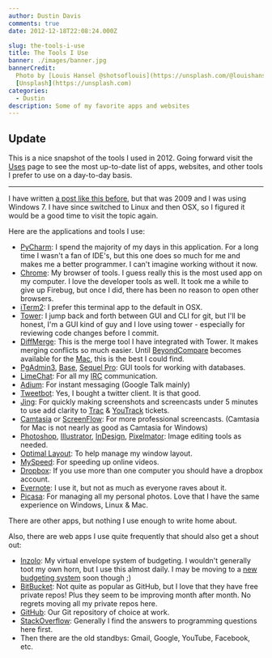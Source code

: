 ```yaml
---
author: Dustin Davis
comments: true
date: 2012-12-18T22:08:24.000Z

slug: the-tools-i-use
title: The Tools I Use
banner: ./images/banner.jpg
bannerCredit:
  Photo by [Louis Hansel @shotsoflouis](https://unsplash.com/@louishansel) on
  [Unsplash](https://unsplash.com)
categories:
  - Dustin
description: Some of my favorite apps and websites
---
```


## Update

This is a nice snapshot of the tools I used in 2012. Going forward visit the
[Uses](/uses/) page to see the most up-to-date list of apps, websites, and other
tools I prefer to use on a day-to-day basis.

---

I have written [a post like this before](/blog/my-applications), but that was
2009 and I was using Windows 7. I have since switched to Linux and then OSX, so
I figured it would be a good time to visit the topic again.

Here are the applications and tools I use:

- [PyCharm](http://www.jetbrains.com/pycharm/): I spend the majority of my days
  in this application. For a long time I wasn't a fan of IDE's, but this one
  does so much for me and makes me a better programmer. I can't imagine working
  without it now.
- [Chrome](https://www.google.com/intl/en/chrome/browser/): My browser of tools.
  I guess really this is the most used app on my computer. I love the developer
  tools as well. It took me a while to give up Firebug, but once I did, there
  has been no reason to open other browsers.
- [iTerm2](http://www.iterm2.com/): I prefer this terminal app to the default in
  OSX.
- [Tower](http://www.git-tower.com/): I jump back and forth between GUI and CLI
  for git, but I'll be honest, I'm a GUI kind of guy and I love using tower -
  especially for reviewing code changes before I commit.
- [DiffMerge](http://www.sourcegear.com/diffmerge/): This is the merge tool I
  have integrated with Tower. It makes merging conflicts so much easier. Until
  [BeyondCompare](http://www.scootersoftware.com/moreinfo.php) becomes available
  for the [Mac](http://www.scootersoftware.com/support.php?zz=kb_mac), this is
  the best I could find.
- [PgAdmin3](http://www.pgadmin.org/download/macosx.php),
  [Base](http://menial.co.uk/base/), [Sequel Pro](http://www.sequelpro.com/):
  GUI tools for working with databases.
- [LimeChat](http://limechat.net/mac/): For all my
  [IRC](/blog/setting-up-a-znc-irc-bouncer) communication.
- [Adium](http://adium.im/): For instant messaging (Google Talk mainly)
- [Tweetbot](http://tapbots.com/software/tweetbot/): Yes, I bought a twitter
  client. It is that good.
- [Jing](http://www.techsmith.com/jing.html): For quickly making screenshots and
  screencasts under 5 minutes to use add clarity to
  [Trac](http://trac.edgewall.org/) &
  [YouTrack](http://www.jetbrains.com/youtrack/index.jsp) tickets.
- [Camtasia](http://www.techsmith.com/camtasia-mac-features.html) or
  [ScreenFlow](http://www.telestream.net/screenflow/overview.htm): For more
  professional screencasts. (Camtasia for Mac is not nearly as good as Camtasia
  for Windows)
- [Photoshop](http://www.photoshop.com/),
  [Illustrator](http://www.adobe.com/products/illustrator.html),
  [InDesign](http://www.adobe.com/products/indesign.html),
  [Pixelmator](http://www.pixelmator.com/): Image editing tools as needed.
- [Optimal Layout](http://most-advantageous.com/optimal-layout/): To help manage
  my window layout.
- [MySpeed](http://www.enounce.com/myspeed-mac-getting-started): For speeding up
  online videos.
- [Dropbox](http://www.dropbox.com): If you use more than one computer you
  should have a dropbox account.
- [Evernote](http://evernote.com/): I use it, but not as much as everyone raves
  about it.
- [Picasa](http://picasa.google.com/): For managing all my personal photos. Love
  that I have the same experience on Windows, Linux & Mac.

There are other apps, but nothing I use enough to write home about.

Also, there are web apps I use quite frequently that should also get a shout
out:

- [Inzolo](https://inzolo.com): My virtual envelope system of budgeting. I
  wouldn't generally toot my own horn, but I use this almost daily. I may be
  moving to a [new budgeting system](http://envelopebudget.com) soon though ;)
- [BitBucket](http://bitbucket.org): Not quite as popular as GitHub, but I love
  that they have free private repos! Plus they seem to be improving month after
  month. No regrets moving all my private repos here.
- [GitHub](http://github.com): Our Git repository of choice at work.
- [StackOverflow](http://stackoverflow.com): Generally I find the answers to
  programming questions here first.
- Then there are the old standbys: Gmail, Google, YouTube, Facebook, etc.
